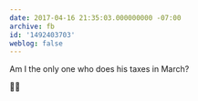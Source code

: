 ```yaml
---
date: 2017-04-16 21:35:03.000000000 -07:00
archive: fb
id: '1492403703'
weblog: false
---
```


Am I the only one who does his taxes in March?

🕺🏻
